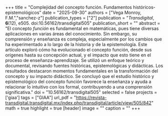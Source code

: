 +++
title = "Complejidad del concepto función. Fundamentos históricos-epistemológicos"
date = "2025-09-30"
authors = ["Vega Monroy, F.M.","sanchez-z"]
publication_types = ["2"]
publication = "*Transdigital*, **6**(12), e505. doi:10.56162/transdigital505"
publication_short = ""
abstract = "El concepto *función* es fundamental en matemáticas, pues tiene diversas aplicaciones en varias áreas del conocimiento. Sin embargo, su comprensión y enseñanza es compleja, especialmente por los cambios que ha experimentado a lo largo de la historia y de la epistemología. Este artículo exploró cómo ha evolucionado el concepto función, desde sus orígenes hasta su concepción actual, y el impacto que esto tiene en el proceso de enseñanza-aprendizaje. Se utilizó un enfoque teórico y documental, revisando fuentes históricas, epistemológicas y didácticas. Los resultados destacaron momentos fundamentales en la transformación del concepto y su impacto didáctico. Se concluyó que el estudio histórico y epistemológico del concepto función favorece la enseñanza y ayuda a relacionar lo intuitivo con los formal, contribuyendo a una comprensión significativa."
doi = "10.56162/transdigital505"
selected = false
projects = ['giaa']
tags = ["GIAA"]
url_pdf = "https://revista-transdigital.transdigital.mx/index.php/transdigital/article/view/505/842"
math = true
highlight = true
[header]
image = ""
caption = ""
+++
